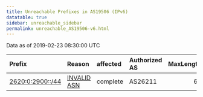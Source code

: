 ```yaml
---
title: Unreachable Prefixes in AS19506 (IPv6)
datatable: true
sidebar: unreachable_sidebar
permalink: unreachable_AS19506-v6.html
---
```


Data as of 2019-02-23 08:30:00 UTC


<div class="datatable-begin"></div>

| Prefix                                                     | Reason                                                                                                  | affected   | Authorized AS   |   MaxLength | Anchor                           |   unreachable /48s |
|:-----------------------------------------------------------|:--------------------------------------------------------------------------------------------------------|:-----------|:----------------|------------:|:---------------------------------|-------------------:|
| [2620:0:2900::/44](https://stat.ripe.net/2620:0:2900::/44) | [INVALID ASN](https://rpki-validator.ripe.net/announcement-preview?asn=AS19506&prefix=2620:0:2900::/44) | complete   | AS26211         |          64 | [ARIN](unreachable_ARIN-v6.html) |                 16 |

<div class="datatable-end"></div>